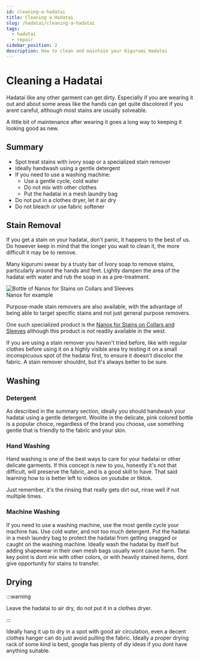 ```yaml
---
id: cleaning-a-hadatai
title: Cleaning a Hadatai
slug: /hadatai/cleaning-a-hadatai
tags:
  - hadatai
  - repair
sidebar_position: 2
description: How to clean and maintain your Kigurumi Hadatai 
---
```


# Cleaning a Hadatai

Hadatai like any other garment can get dirty. Especially if you are wearing it out and about some areas like the hands can get quite discolored if you arent careful, although most stains are usually solveable. 

A little bit of maintenance after wearing it goes a long way to keeping it looking good as new.

## Summary

* Spot treat stains with ivory soap or a specialized stain remover
* Ideally handwash using a gentle detergent
* If you need to use a washing machine:
    * Use a gentle cycle, cold water
    * Do not mix with other clothes 
    * Put the hadatai in a mesh laundry bag
* Do not put in a clothes dryer, let it air dry
* Do not bleach or use fabric softener

## Stain Removal

If you get a stain on your hadatai, don't panic, it happens to the best of us. Do however keep in mind that the longer you wait to clean it, the more difficult it may be to remove.

Many kigurumi swear by a trusty bar of Ivory soap to remove stains, particularly around the hands and feet. Lightly dampen the area of the hadatai with water and rub the soap in as a pre-treatment.

<div className="info-box-container">
  <img 
    src="/img/misc-recommendations/stain-remover-nanox.webp" 
    alt="Bottle of Nanox for Stains on Collars and Sleeves"
    className="info-box-image"
  />
  <div className="info-box-caption">
    Nanox for example
  </div>
</div>


Purpose-made stain removers are also available, with the advantage of being able to target specific stains and not just general purpose removers.

One such specialized product is the [Nanox for Stains on Collars and Sleeves](https://www.lion.co.jp/en/products/category/fabric/31#sec-83) although this product is not readily available in the west. 

If you are using a stain remover you haven't tried before, like with regular clothes before using it on a highly visible area try testing it on a small inconspicuous spot of the hadatai first, to ensure it doesn't discolor the fabric. A stain remover shouldnt, but it's always better to be sure.

## Washing

### Detergent

As described in the summary section, ideally you should handwash your hadatai using a gentle detergent. Woolite in the delicate, pink colored bottle is a popular choice, regardless of the brand you choose, use something gentle that is friendly to the fabric and your skin.

### Hand Washing

Hand washing is one of the best ways to care for your hadatai or other delicate garments. If this concept is new to you, honestly it's not that difficult, will preserve the fabric, and is a good skill to have. That said learning how to is better left to videos on youtube or tiktok.

Just remember, it's the rinsing that really gets dirt out, rinse well if not multiple times.

### Machine Washing

If you need to use a washing machine, use the most gentle cycle your machine has.
Use cold water, and not too much detergent.
Put the hadatai in a mesh laundry bag to protect the hadatai from getting snagged or caught on the washing machine.
Ideally wash the hadatai by itself but adding shapewear in their own mesh bags usually wont cause harm. The key point is dont mix with other colors, or with heavily stained items, dont give opportunity for stains to transfer.

## Drying

:::warning

Leave the hadatai to air dry, do not put it in a clothes dryer.

:::

Ideally hang it up to dry in a spot with good air circulation, even a decent clothes hanger can do just avoid pulling the fabric. Ideally a proper drying rack of some kind is best, google has plenty of diy ideas if you dont have anything suitable.
